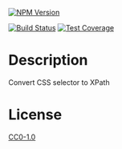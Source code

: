 <!-- Markdown Docs: -->
<!-- https://guides.github.com/features/mastering-markdown/#GitHub-flavored-markdown -->
<!-- https://daringfireball.net/projects/markdown/basics -->
<!-- https://daringfireball.net/projects/markdown/syntax -->

[![NPM Version][npm-image]][npm-url]
<!-- [![NPM Downloads][downloads-image]][downloads-url] -->
<!-- [![Node.js Version][node-version-image]][node-version-url] -->
[![Build Status][travis-image]][travis-url]
[![Test Coverage][coveralls-image]][coveralls-url]

# Description

Convert CSS selector to XPath

# License

[CC0-1.0](LICENSE)

[npm-image]: https://img.shields.io/npm/v/@flemist/css-to-xpath.svg
[npm-url]: https://npmjs.org/package/@flemist/css-to-xpath
[node-version-image]: https://img.shields.io/node/v/@flemist/css-to-xpath.svg
[node-version-url]: https://nodejs.org/en/download/
[travis-image]: https://travis-ci.org/NikolayMakhonin/css-to-xpath.svg
[travis-url]: https://travis-ci.org/NikolayMakhonin/css-to-xpath
[coveralls-image]: https://coveralls.io/repos/github/NikolayMakhonin/css-to-xpath/badge.svg
[coveralls-url]: https://coveralls.io/github/NikolayMakhonin/css-to-xpath
[downloads-image]: https://img.shields.io/npm/dm/@flemist/css-to-xpath.svg
[downloads-url]: https://npmjs.org/package/@flemist/css-to-xpath
[npm-url]: https://npmjs.org/package/@flemist/css-to-xpath
